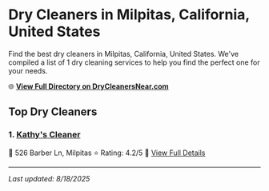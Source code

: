 # Dry Cleaners in Milpitas, California, United States

Find the best dry cleaners in Milpitas, California, United States. We've compiled a list of 1 dry cleaning services to help you find the perfect one for your needs.

🌐 **[View Full Directory on DryCleanersNear.com](https://drycleanersnear.com/city/US/California/Milpitas)**

## Top Dry Cleaners

### 1. [Kathy's Cleaner](https://drycleanersnear.com/dryCleaner/689d4330756b71cad101ed88/kathy-s-cleaner)
📍 526 Barber Ln, Milpitas
⭐ Rating: 4.2/5
🔗 [View Full Details](https://drycleanersnear.com/dryCleaner/689d4330756b71cad101ed88/kathy-s-cleaner)


---

*Last updated: 8/18/2025*
